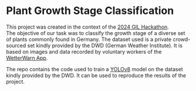 # Plant Growth Stage Classification

This project was created in the context of the [2024 GIL Hackathon](https://ef-sw.de/hackathon-2024/).  
The objective of our task was to classify the growth stage of a diverse set of plants commonly found in Germany. The dataset used is a private crowd-sourced set kindly provided by the DWD (German Weather Institute). It is based on images and data recorded by voluntary workers of the [WetterWarn App](https://www.dwd.de/EN/ourservices/warnwetterapp/warnwetterapp.html).

The repo contains the code used to train a [YOLOv8](https://github.com/ultralytics/ultralytics) model on the dataset kindly provided by the DWD.  It can be used to reproduce the results of the project.
